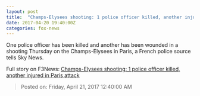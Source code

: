 ```yaml
---
layout: post
title:  "Champs-Elysees shooting: 1 police officer killed, another injured in Paris attack"
date: 2017-04-20 19:40:00Z
categories: fox-news
---
```


One police officer has been killed and another has been wounded in a shooting Thursday on the Champs-Elysees in Paris, a French police source tells Sky News.


Full story on F3News: [Champs-Elysees shooting: 1 police officer killed, another injured in Paris attack](http://www.f3nws.com/n/M2fYyE)

> Posted on: Friday, April 21, 2017 12:40:00 AM
